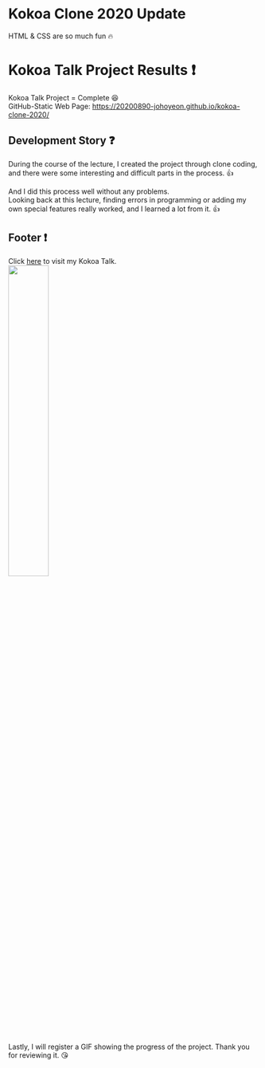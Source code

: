 # Kokoa Clone 2020 Update

HTML & CSS are so much fun :fire:

# Kokoa Talk Project Results :exclamation:

Kokoa Talk Project = Complete :laughing: <br />
GitHub-Static Web Page: https://20200890-johoyeon.github.io/kokoa-clone-2020/

## Development Story :question:

During the course of the lecture, I created the project through clone coding, and there were some interesting and difficult parts in the process. :+1:

And I did this process well without any problems. <br />
Looking back at this lecture, finding errors in programming or adding my own special features really worked, and I learned a lot from it. :+1:

## Footer :exclamation:
Click [here](https://20200890-johoyeon.github.io/kokoa-clone-2020/) to visit my Kokoa Talk.
<br />
<img width="40%" src="https://user-images.githubusercontent.com/70556072/122948775-20a31780-d3b6-11eb-8eba-d0fb40b58773.gif"/>
<br />
Lastly, I will register a GIF showing the progress of the project. Thank you for reviewing it. :kissing_heart:
